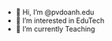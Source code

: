 - 👋 Hi, I’m @pvdoanh.edu
- 👀 I’m interested in EduTech
- 🌱 I’m currently Teaching

<!---
doanhedu/doanhedu is a ✨ special ✨ repository because its `README.md` (this file) appears on your GitHub profile.
You can click the Preview link to take a look at your changes.
--->
